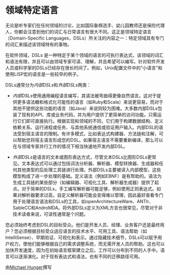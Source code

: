 # 领域特定语言

无论是听专家们在任何领域的讨论，比如国际象棋选手、幼儿园教师还是保险代理人，你都会注意到他们的词汇与日常语言有很大不同。这正是领域特定语言（Domain-Specific Languages，DSLs）所关注的内容之一：特定领域具有专门的词汇来描述该领域特有的事物。

在软件领域，DSLs 是一种特定于某个领域的语言的可执行表达式，该领域的词汇和语法有限，并且可以由领域专家可读、理解，并且希望可以编写。针对软件开发人员或科学家的DSLs已经存在很长时间了。例如，Unix配置文件中的“小语言”和使用LISP宏的语言是一些较早的例子。

DSLs通常分为*内部DSLs*和*外部DSLs*两类：

- *内部DSLs*使用通用编程语言编写，其语法被弯曲得更像自然语言。这对于提供更多语法糖和格式化可能性的语言（如Ruby和Scala）来说更容易，而对于其他不提供这些功能的语言（如Java）来说则较为困难。大多数内部DSLs包装了现有的API、库或业务代码，并为用户提供了更简单的访问功能。只需运行它们即可直接执行。根据实现和领域的不同，它们用于构建数据结构、定义依赖关系、运行进程或任务、与其他系统通信或验证用户输入。内部DSL的语法受到宿主语言的限制。有许多模式，比如表达式构建器、方法链和注解，可以帮助您将宿主语言形成您的DSL。如果宿主语言不需要重新编译，那么可以在与领域专家并行工作的情况下相当快速地开发内部DSL。

- *外部DSLs*是语言的文本或图形表达方式，尽管文本DSLs比图形DSLs更常见。文本表达式可以通过包括词法分析器、解析器、模型转换器、生成器和任何其他类型的后处理工具链进行处理。外部DSLs主要被读入内部模型，这些模型构成了进一步处理的基础。定义语法（例如EBNF）是有帮助的。语法为生成工具链的某些部分（如编辑器、可视化工具、解析器生成器）提供了起点。对于简单的DSLs，手工编写解析器可能足够，例如使用正则表达式。如果对解析器要求过高，自定义解析器可能会变得难以管理，因此最好查看专门用于处理语言语法和DSLs的工具，如openArchitectureWare、ANTlr、SableCC和AndroMDA。将外部DSLs定义为XML方言也很常见，尽管对于非技术读者来说，可读性通常是个问题。

您必须始终考虑到DSL的目标受众。他们是开发人员、经理、业务客户还是最终用户？您必须根据目标受众适应语言的技术水平、可用工具、语法帮助（如IntelliSense）、早期验证、可视化和表示。通过隐藏技术细节，DSLs可以赋予用户权力，使他们能够根据自己的需求调整系统，而无需开发人员的帮助。这也可以加快开发速度，因为在初始语言框架建立之后，工作可以分布到不同的人手中。语言可以逐渐演化。对于现有表达式和语法，也有不同的迁移路径可用。

由[Michael Hunger](http://programmer.97things.oreilly.com/wiki/index.php/Michael_Hunger)撰写
